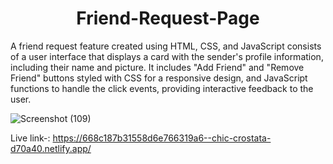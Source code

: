 <h1 align="center"> Friend-Request-Page </h1>

<p> A friend request feature created using HTML, CSS, and JavaScript consists of a user interface that displays a card with the sender's profile information, including their name and picture. It includes "Add Friend" and "Remove Friend" buttons styled with CSS for a responsive design, and JavaScript functions to handle the click events, providing interactive feedback to the user.</p>

![Screenshot (109)](https://github.com/shubhankarraj40/Facebook-Friend-Request-Page/assets/173196957/71a52997-7e9c-47f0-ba42-73c40598f29b)


Live link-: https://668c187b31558d6e766319a6--chic-crostata-d70a40.netlify.app/
